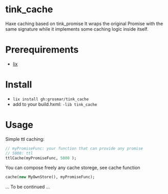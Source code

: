 # tink_cache
Haxe caching based on tink_promise
It wraps the original Promise with the same signature while it implements some caching logic inside itself.

# Prerequirements
- [lix](https://github.com/lix-pm/lix.client)

# Install
- `lix install gh:grosmar/tink_cache`
- add to your build.hxml: `-lib tink_cache`

# Usage
Simple ttl caching:
```haxe
// myPromiseFunc: your function that can provide any promise
// 5000: ttl
ttlCache(myPromiseFunc, 5000 );
```

You can compose freely any cache storege, see cache function
```haxe
cache(new MyOwnStore(), myPromiseFunc);
```
... To be continued ...